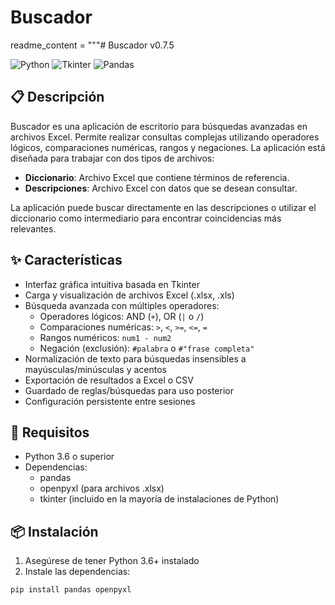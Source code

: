 # Buscador 
readme_content = """# Buscador v0.7.5

![Python](https://img.shields.io/badge/Python-3.6%2B-blue)
![Tkinter](https://img.shields.io/badge/GUI-Tkinter-green)
![Pandas](https://img.shields.io/badge/Data-Pandas-yellow)

## 📋 Descripción

Buscador es una aplicación de escritorio para búsquedas avanzadas en archivos Excel. Permite realizar consultas complejas utilizando operadores lógicos, comparaciones numéricas, rangos y negaciones. La aplicación está diseñada para trabajar con dos tipos de archivos:

- **Diccionario**: Archivo Excel que contiene términos de referencia.
- **Descripciones**: Archivo Excel con datos que se desean consultar.

La aplicación puede buscar directamente en las descripciones o utilizar el diccionario como intermediario para encontrar coincidencias más relevantes.

## ✨ Características

- Interfaz gráfica intuitiva basada en Tkinter
- Carga y visualización de archivos Excel (.xlsx, .xls)
- Búsqueda avanzada con múltiples operadores:
  - Operadores lógicos: AND (`+`), OR (`|` o `/`)
  - Comparaciones numéricas: `>`, `<`, `>=`, `<=`, `=`
  - Rangos numéricos: `num1 - num2`
  - Negación (exclusión): `#palabra` o `#"frase completa"`
- Normalización de texto para búsquedas insensibles a mayúsculas/minúsculas y acentos
- Exportación de resultados a Excel o CSV
- Guardado de reglas/búsquedas para uso posterior
- Configuración persistente entre sesiones

## 🔧 Requisitos

- Python 3.6 o superior
- Dependencias:
  - pandas
  - openpyxl (para archivos .xlsx)
  - tkinter (incluido en la mayoría de instalaciones de Python)

## 📦 Instalación

1. Asegúrese de tener Python 3.6+ instalado
2. Instale las dependencias:

```bash
pip install pandas openpyxl
